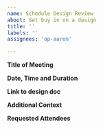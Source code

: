 ```yaml
---
name: Schedule Design Review
about: Get buy in on a design
title: ''
labels: ''
assignees: 'op-aaron'

---
```


<!--
Need help?
Refer to the design review meeting guidelines: https://github.com/ethereum-optimism/design-docs
-->

**Title of Meeting**
<!--
One sentence overview of the meeting
-->

**Date, Time and Duration**
<!--
Consider using https://www.worldtimebuddy.com/ to help schedule
Meetings default to 30 minutes, please ask for more if necessary
-->

**Link to design doc**
<!--
Include a link to the PR for the design doc or other links to be discussed
-->

**Additional Context**
<!--
Any additional information that the attendees should know ahead of time?
-->

**Requested Attendees**
<!--
Who should attend the meeting?
-->